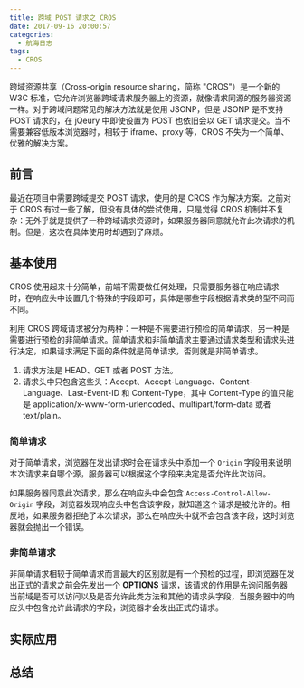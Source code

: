 ```yaml
---
title: 跨域 POST 请求之 CROS
date: 2017-09-16 20:00:57
categories:
  - 航海日志
tags:
  - CROS
---
```


跨域资源共享（Cross-origin resource sharing，简称 "CROS"）是一个新的 W3C 标准，它允许浏览器跨域请求服务器上的资源，就像请求同源的服务器资源一样。对于跨域问题常见的解决方法就是使用 JSONP，但是 JSONP 是不支持 POST 请求的，在 jQeury 中即使设置为 POST 也依旧会以 GET 请求提交。当不需要兼容低版本浏览器时，相较于 iframe、proxy 等，CROS 不失为一个简单、优雅的解决方案。

<!-- more -->

## 前言

最近在项目中需要跨域提交 POST 请求，使用的是 CROS 作为解决方案。之前对于 CROS 有过一些了解，但没有具体的尝试使用，只是觉得 CROS 机制并不复杂：无外乎就是提供了一种跨域请求资源时，如果服务器同意就允许此次请求的机制。但是，这次在具体使用时却遇到了麻烦。

## 基本使用

CROS 使用起来十分简单，前端不需要做任何处理，只需要服务器在响应请求时，在响应头中设置几个特殊的字段即可，具体是哪些字段根据请求类的型不同而不同。

利用 CROS 跨域请求被分为两种：一种是不需要进行预检的简单请求，另一种是需要进行预检的非简单请求。简单请求和非简单请求主要通过请求类型和请求头进行决定，如果请求满足下面的条件就是简单请求，否则就是非简单请求。

1. 请求方法是 HEAD、GET 或者 POST 方法。
2. 请求头中只包含这些头：Accept、Accept-Language、Content-Language、Last-Event-ID 和 Content-Type，其中 Content-Type 的值只能是 application/x-www-form-urlencoded、multipart/form-data 或者 text/plain。

### 简单请求

对于简单请求，浏览器在发出请求时会在请求头中添加一个 `Origin` 字段用来说明本次请求来自哪个源，服务器可以根据这个字段来决定是否允许此次访问。

如果服务器同意此次请求，那么在响应头中会包含 `Access-Control-Allow-Origin` 字段，浏览器发现响应头中包含该字段，就知道这个请求是被允许的。相反地，如果服务器拒绝了本次请求，那么在响应头中就不会包含该字段，这时浏览器就会抛出一个错误。

### 非简单请求

非简单请求相较于简单请求而言最大的区别就是有一个预检的过程，即浏览器在发出正式的请求之前会先发出一个 **OPTIONS** 请求，该请求的作用是先询问服务器当前域是否可以访问以及是否允许此类方法和其他的请求头字段，当服务器中的响应头中包含允许此请求的字段，浏览器才会发出正式的请求。

## 实际应用

## 总结
